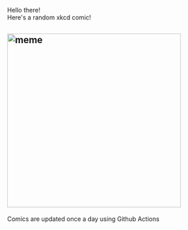 Hello there! <br>Here's a random xkcd comic!<br>
## <img src="https://imgs.xkcd.com/comics/local_g.png" alt="meme" width="400"/><br>
Comics are updated once a day using Github Actions